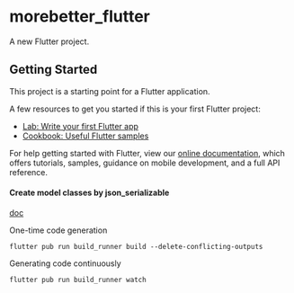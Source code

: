 # morebetter_flutter

A new Flutter project.

## Getting Started

This project is a starting point for a Flutter application.

A few resources to get you started if this is your first Flutter project:

- [Lab: Write your first Flutter app](https://flutter.dev/docs/get-started/codelab)
- [Cookbook: Useful Flutter samples](https://flutter.dev/docs/cookbook)

For help getting started with Flutter, view our
[online documentation](https://flutter.dev/docs), which offers tutorials,
samples, guidance on mobile development, and a full API reference.


#### Create model classes by json_serializable

[doc](https://docs.flutter.dev/development/data-and-backend/json#serializing-json-using-code-generation-libraries)

One-time code generation

    flutter pub run build_runner build --delete-conflicting-outputs

Generating code continuously

    flutter pub run build_runner watch